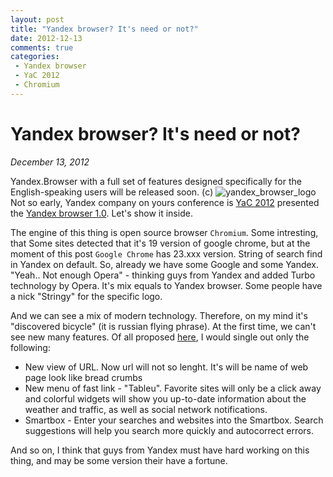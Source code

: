```yaml
---
layout: post
title: "Yandex browser? It's need or not?"
date: 2012-12-13
comments: true
categories:
 - Yandex browser
 - YaC 2012
 - Chromium
---
```


# Yandex browser? It's need or not?

_December 13, 2012_

Yandex.Browser with a full set of features designed specifically for the English-speaking users will be released soon. (с)
![yandex_browser_logo](http://yabs.yandex.ru/count/AI9QGHYaezm40002Zhqbnmm5KPK2cmPfMeYosr1G0vAjXGQgfZIAe4K6Kge2fPOOP92W7mBUaRpGIMG6an11hlnExYmQdEFG1B41VmS0)
Not so early, Yandex company on yours conference is [YaC 2012](http://fotki.yandex.ru/users/ya-events/album/136128/) presented the [Yandex browser 1.0](http://browser.yandex.com/). Let's show it inside.

The engine of this thing is open source browser ```Chromium```. Some intresting, that Some sites detected that it's 19 version of google chrome, but at the moment of this post ```Google Chrome``` has 23.xxx version. String of search find in Yandex on default. So, already we have some Google and some Yandex. "Yeah.. Not enough Opera" - thinking guys from Yandex and added Turbo technology by Opera. It's mix equals to Yandex browser. Some people have a nick "Stringy" for the specific logo.

And we can see a mix of modern technology. Therefore, on my mind it's "discovered bicycle" (it is russian flying phrase). At the first time, we can't see new many features. Of all proposed [here](http://browser.yandex.com/), I would single out only the following:

* New view of URL. Now url will not so lenght. It's will be name of web page look like bread crumbs
* New menu of fast link - "Tableu". Favorite sites will only be a click away and colorful widgets will show you up-to-date information about the weather and traffic, as well as social network notifications.
* Smartbox - Enter your searches and websites into the Smartbox. Search suggestions will help you search more quickly and autocorrect errors.

And so on, I think that guys from Yandex must have hard working on th</span>is thing, and may be some version their have a fortune.